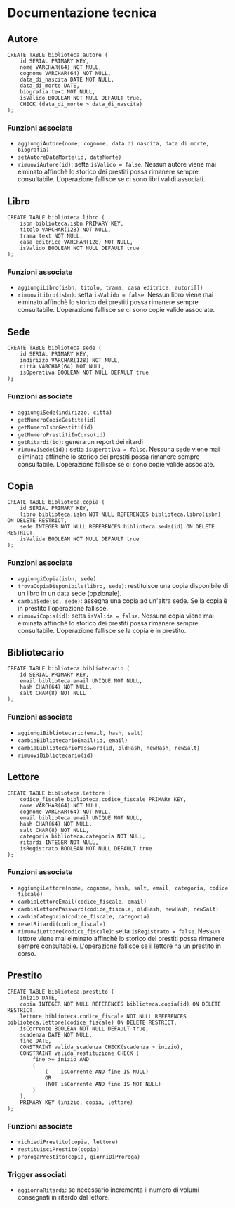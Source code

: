 # Documentazione tecnica

## Autore
```
CREATE TABLE biblioteca.autore (
    id SERIAL PRIMARY KEY,
    nome VARCHAR(64) NOT NULL,
    cognome VARCHAR(64) NOT NULL,
    data_di_nascita DATE NOT NULL,
    data_di_morte DATE,
    biografia text NOT NULL,
    isValido BOOLEAN NOT NULL DEFAULT true,
    CHECK (data_di_morte > data_di_nascita)
);
```
### Funzioni associate
 - `aggiungiAutore(nome, cognome, data di nascita, data di morte, biografia)`
 - `setAutoreDataMorte(id, dataMorte)`
 - `rimuoviAutore(id)`: setta `isValido = false`. Nessun autore viene mai elminato affinchè lo storico dei prestiti possa rimanere sempre consultabile. L'operazione fallisce se ci sono libri validi associati.

## Libro
```
CREATE TABLE biblioteca.libro (
    isbn biblioteca.isbn PRIMARY KEY,
    titolo VARCHAR(128) NOT NULL,
    trama text NOT NULL,
    casa_editrice VARCHAR(128) NOT NULL,
    isValido BOOLEAN NOT NULL DEFAULT true
);
```
### Funzioni associate
 - `aggiungiLibro(isbn, titolo, trama, casa editrice, autori[])`
 - `rimuoviLibro(isbn)`: setta `isValido = false`. Nessun libro viene mai elminato affinchè lo storico dei prestiti possa rimanere sempre consultabile. L'operazione fallisce se ci sono copie valide associate.

## Sede
```
CREATE TABLE biblioteca.sede (
    id SERIAL PRIMARY KEY,
    indirizzo VARCHAR(128) NOT NULL,
    città VARCHAR(64) NOT NULL,
    isOperativa BOOLEAN NOT NULL DEFAULT true
);
```
### Funzioni associate
 - `aggiungiSede(indirizzo, città)`
 - `getNumeroCopieGestite(id)`
 - `getNumeroIsbnGestiti(id)`
 - `getNumeroPrestitiInCorso(id)`
 - `getRitardi(id)`: genera un report dei ritardi
 - `rimuoviSede(id):` setta `isOperativa = false`. Nessuna sede viene mai eliminata affinchè lo storico dei prestiti possa rimanere sempre consultabile. L'operazione fallisce se ci sono copie valide associate.

## Copia
```
CREATE TABLE biblioteca.copia (
    id SERIAL PRIMARY KEY,
    libro biblioteca.isbn NOT NULL REFERENCES biblioteca.libro(isbn) ON DELETE RESTRICT,
    sede INTEGER NOT NULL REFERENCES biblioteca.sede(id) ON DELETE RESTRICT,
    isValida BOOLEAN NOT NULL DEFAULT true
);
```
### Funzioni associate
 - `aggiungiCopia(isbn, sede)`
 - `trovaCopiaDisponibile(libro, sede)`: restituisce una copia disponibile di un libro in un data sede (opzionale).
 - `cambiaSede(id, sede)`: assegna una copia ad un'altra sede. Se la copia è in prestito l'operazione fallisce.
 - `rimuoviCopia(id)`: setta `isValida = false`. Nessuna copia viene mai elminata affinchè lo storico dei prestiti possa rimanere sempre consultabile. L'operazione fallisce se la copia è in prestito.

## Bibliotecario
```
CREATE TABLE biblioteca.bibliotecario (
    id SERIAL PRIMARY KEY,
    email biblioteca.email UNIQUE NOT NULL,
    hash CHAR(64) NOT NULL,
    salt CHAR(8) NOT NULL
);
```
### Funzioni associate
 - `aggiungiBibliotecario(email, hash, salt)`
 - `cambiaBibliotecarioEmail(id, email)`
 - `cambiaBibliotecarioPassword(id, oldHash, newHash, newSalt)`
 - `rimuoviBibliotecario(id)`

## Lettore
```
CREATE TABLE biblioteca.lettore (
    codice_fiscale biblioteca.codice_fiscale PRIMARY KEY,
    nome VARCHAR(64) NOT NULL,
    cognome VARCHAR(64) NOT NULL,
    email biblioteca.email UNIQUE NOT NULL,
    hash CHAR(64) NOT NULL,
    salt CHAR(8) NOT NULL,
    categoria biblioteca.categoria NOT NULL,
    ritardi INTEGER NOT NULL,
    isRegistrato BOOLEAN NOT NULL DEFAULT true
);
```
### Funzioni associate
 - `aggiungiLettore(nome, cognome, hash, salt, email, categoria, codice fiscale)`
 - `cambiaLettoreEmail(codice_fiscale, email)`
 - `cambiaLettorePassword(codice_fiscale, oldHash, newHash, newSalt)`
 - `cambiaCategoria(codice_fiscale, categoria)`
 - `resetRitardi(codice_fiscale)`
 - `rimuoviLettore(codice_fiscale)`: setta `isRegistrato = false`. Nessun lettore viene mai elminato affinchè lo storico dei prestiti possa rimanere sempre consultabile. L'operazione fallisce se il lettore ha un prestito in corso.

## Prestito
```
CREATE TABLE biblioteca.prestito (
    inizio DATE,
    copia INTEGER NOT NULL REFERENCES biblioteca.copia(id) ON DELETE RESTRICT,
    lettore biblioteca.codice_fiscale NOT NULL REFERENCES biblioteca.lettore(codice_fiscale) ON DELETE RESTRICT,
    isCorrente BOOLEAN NOT NULL DEFAULT true,
    scadenza DATE NOT NULL,
    fine DATE,
    CONSTRAINT valida_scadenza CHECK(scadenza > inizio),
    CONSTRAINT valida_restituzione CHECK (
        fine >= inizio AND
        (
            (    isCorrente AND fine IS NULL) 
            OR 
            (NOT isCorrente AND fine IS NOT NULL)
        )
    ),
    PRIMARY KEY (inizio, copia, lettore)
);
```
### Funzioni associate
 - `richiediPrestito(copia, lettore)`
 - `restituisciPrestito(copia)`
 - `prorogaPrestito(copia, giorniDiProroga)`
### Trigger associati
 - `aggiornaRitardi`: se necessario incrementa il numero di volumi consegnati in ritardo dal lettore.
